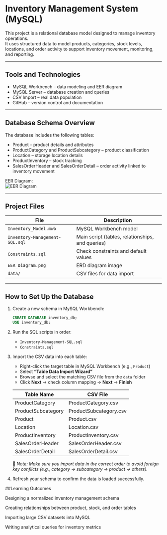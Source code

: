 # Inventory Management System (MySQL)

This project is a relational database model designed to manage inventory operations.  
It uses structured data to model products, categories, stock levels, locations, and order activity to support inventory movement, monitoring, and reporting.

---

## Tools and Technologies
- MySQL Workbench – data modeling and EER diagram
- MySQL Server – database creation and queries
- CSV Import – real data population
- GitHub – version control and documentation

---

## Database Schema Overview
The database includes the following tables:

- Product – product details and attributes  
- ProductCategory and ProductSubcategory – product classification  
- Location – storage location details  
- ProductInventory – stock tracking  
- SalesOrderHeader and SalesOrderDetail – order activity linked to inventory movement

EER Diagram:  
![EER Diagram](images/EER_Diagram.png)

---

## Project Files

| File | Description |
|------|-------------|
| `Inventory_Model.mwb` | MySQL Workbench model |
| `Inventory-Management-SQL.sql` | Main script (tables, relationships, and queries) |
| `Constraints.sql` | Check constraints and default values |
| `EER_Diagram.png` | ERD diagram image |
| `data/` | CSV files for data import |

---

## How to Set Up the Database

1. Create a new schema in MySQL Workbench:
   ```sql
   CREATE DATABASE inventory_db;
   USE inventory_db;
   
2. Run the SQL scripts in order:
   - `Inventory-Management-SQL.sql`
   - `Constraints.sql`
  
3. Import the CSV data into each table:

   - Right-click the target table in MySQL Workbench (e.g., `Product`)
   - Select **“Table Data Import Wizard”**
   - Browse and select the matching CSV file from the `data` folder
   - Click **Next** → check column mapping → **Next** → **Finish**

   | Table Name             | CSV File                     |
   |-------------------------|-------------------------------|
   | ProductCategory         | ProductCategory.csv          |
   | ProductSubcategory      | ProductSubcategory.csv       |
   | Product                 | Product.csv                  |
   | Location                | Location.csv                 |
   | ProductInventory        | ProductInventory.csv         |
   | SalesOrderHeader        | SalesOrderHeader.csv        |
   | SalesOrderDetail        | SalesOrderDetail.csv        |

   📌 *Note: Make sure you import data in the correct order to avoid foreign key conflicts (e.g., category → subcategory → product → others).*
   
4. Refresh your schema to confirm the data is loaded successfully.

##Learning Outcomes

Designing a normalized inventory management schema

Creating relationships between product, stock, and order tables

Importing large CSV datasets into MySQL

Writing analytical queries for inventory metrics

